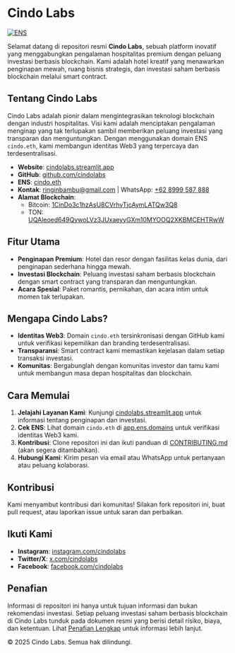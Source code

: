 # Cindo Labs

[![ENS](https://img.shields.io/badge/ENS-cindo.eth-blue.svg)](https://app.ens.domains/cindo.eth)

Selamat datang di repositori resmi **Cindo Labs**, sebuah platform inovatif yang menggabungkan pengalaman hospitalitas premium dengan peluang investasi berbasis blockchain. Kami adalah hotel kreatif yang menawarkan penginapan mewah, ruang bisnis strategis, dan investasi saham berbasis blockchain melalui smart contract.

## Tentang Cindo Labs
Cindo Labs adalah pionir dalam mengintegrasikan teknologi blockchain dengan industri hospitalitas. Visi kami adalah menciptakan pengalaman menginap yang tak terlupakan sambil memberikan peluang investasi yang transparan dan menguntungkan. Dengan menggunakan domain ENS `cindo.eth`, kami membangun identitas Web3 yang terpercaya dan terdesentralisasi.

- **Website**: [cindolabs.streamlit.app](https://cindolabs.streamlit.app/)
- **GitHub**: [github.com/cindolabs](https://github.com/cindolabs)
- **ENS**: [cindo.eth](https://app.ens.domains/cindo.eth)
- **Kontak**: [ringinbambu@gmail.com](mailto:ringinbambu@gmail.com) | WhatsApp: [+62 8999 587 888](https://wa.me/+628999587888)
- **Alamat Blockchain**:
  - Bitcoin: [1CinDo3c1hzAsU8CVrhyTjcAymLATQw3Q8](https://mempool.space/address/1CinDo3c1hzAsU8CVrhyTjcAymLATQw3Q8)
  - TON: [UQAleoed649QywoLVz3JUxaeyyGXm10MYOOQ2XKBMCEHTRwW](https://tonscan.org/address/UQAleoed649QywoLVz3JUxaeyyGXm10MYOOQ2XKBMCEHTRwW)

## Fitur Utama
- **Penginapan Premium**: Hotel dan resor dengan fasilitas kelas dunia, dari penginapan sederhana hingga mewah.
- **Investasi Blockchain**: Peluang investasi saham berbasis blockchain dengan smart contract yang transparan dan menguntungkan.
- **Acara Spesial**: Paket romantis, pernikahan, dan acara intim untuk momen tak terlupakan.

## Mengapa Cindo Labs?
- **Identitas Web3**: Domain `cindo.eth` tersinkronisasi dengan GitHub kami untuk verifikasi kepemilikan dan branding terdesentralisasi.
- **Transparansi**: Smart contract kami memastikan kejelasan dalam setiap transaksi investasi.
- **Komunitas**: Bergabunglah dengan komunitas investor dan tamu kami untuk membangun masa depan hospitalitas dan blockchain.

## Cara Memulai
1. **Jelajahi Layanan Kami**: Kunjungi [cindolabs.streamlit.app](https://cindolabs.streamlit.app/) untuk informasi tentang penginapan dan investasi.
2. **Cek ENS**: Lihat domain `cindo.eth` di [app.ens.domains](https://app.ens.domains/cindo.eth) untuk verifikasi identitas Web3 kami.
3. **Kontribusi**: Clone repositori ini dan ikuti panduan di [CONTRIBUTING.md](#) (akan segera ditambahkan).
4. **Hubungi Kami**: Kirim pesan via email atau WhatsApp untuk pertanyaan atau peluang kolaborasi.

## Kontribusi
Kami menyambut kontribusi dari komunitas! Silakan fork repositori ini, buat pull request, atau laporkan issue untuk saran dan perbaikan.

## Ikuti Kami
- **Instagram**: [instagram.com/cindolabs](https://www.instagram.com/cindolabs/)
- **Twitter/X**: [x.com/cindolabs](https://x.com/cindolabs)
- **Facebook**: [facebook.com/cindolabs](https://www.facebook.com/cindolabs)

## Penafian
Informasi di repositori ini hanya untuk tujuan informasi dan bukan rekomendasi investasi. Setiap peluang investasi saham berbasis blockchain di Cindo Labs tunduk pada dokumen resmi yang berisi detail risiko, biaya, dan ketentuan. Lihat [Penafian Lengkap](https://cindolabs.streamlit.app/#disclaimer) untuk informasi lebih lanjut.

&copy; 2025 Cindo Labs. Semua hak dilindungi.
